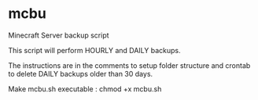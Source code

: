 # mcbu
Minecraft Server backup script

This script will perform HOURLY and DAILY backups.

The instructions are in the comments to setup folder structure and crontab to delete DAILY backups older than 30 days.

Make mcbu.sh executable : chmod +x mcbu.sh
